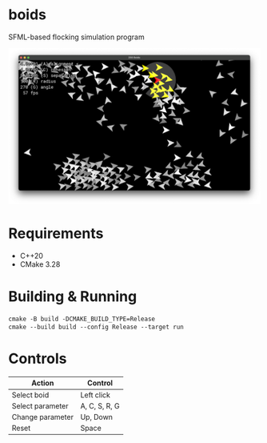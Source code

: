 # boids

SFML-based flocking simulation program

![boids](docs/boids.png)

# Requirements
 * C++20
 * CMake 3.28

# Building & Running

```
cmake -B build -DCMAKE_BUILD_TYPE=Release
cmake --build build --config Release --target run
```

# Controls

| Action            | Control         |
| ----------------- | --------------- |
| Select boid       | Left click      |
| Select parameter  | A, C, S, R, G   |
| Change parameter  | Up, Down        |
| Reset             | Space           |

